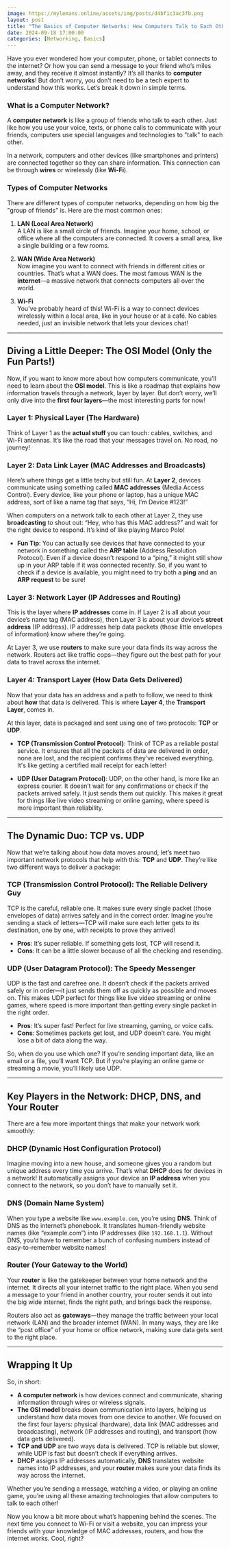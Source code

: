 ```yaml
---
image: https://mylemans.online/assets/img/posts/d4bf1c3ac3fb.png
layout: post
title: "The Basics of Computer Networks: How Computers Talk to Each Other"
date: 2024-09-18 17:00:00
categories: [Networking, Basics]
---
```


Have you ever wondered how your computer, phone, or tablet connects to the internet? Or how you can send a message to your friend who’s miles away, and they receive it almost instantly? It’s all thanks to **computer networks**! But don’t worry, you don’t need to be a tech expert to understand how this works. Let’s break it down in simple terms.

### What is a Computer Network?

A **computer network** is like a group of friends who talk to each other. Just like how you use your voice, texts, or phone calls to communicate with your friends, computers use special languages and technologies to "talk" to each other.

In a network, computers and other devices (like smartphones and printers) are connected together so they can share information. This connection can be through **wires** or wirelessly (like **Wi-Fi**).

### Types of Computer Networks

There are different types of computer networks, depending on how big the "group of friends" is. Here are the most common ones:

1. **LAN (Local Area Network)**  
   A LAN is like a small circle of friends. Imagine your home, school, or office where all the computers are connected. It covers a small area, like a single building or a few rooms.

2. **WAN (Wide Area Network)**  
   Now imagine you want to connect with friends in different cities or countries. That’s what a WAN does. The most famous WAN is the **internet**—a massive network that connects computers all over the world.

3. **Wi-Fi**  
   You've probably heard of this! Wi-Fi is a way to connect devices wirelessly within a local area, like in your house or at a café. No cables needed, just an invisible network that lets your devices chat!

---

## Diving a Little Deeper: The OSI Model (Only the Fun Parts!)

Now, if you want to know more about how computers communicate, you’ll need to learn about the **OSI model**. This is like a roadmap that explains how information travels through a network, layer by layer. But don’t worry, we’ll only dive into the **first four layers**—the most interesting parts for now!

### Layer 1: Physical Layer (The Hardware)

Think of Layer 1 as the **actual stuff** you can touch: cables, switches, and Wi-Fi antennas. It’s like the road that your messages travel on. No road, no journey!

### Layer 2: Data Link Layer (MAC Addresses and Broadcasts)

Here’s where things get a little techy but still fun. At **Layer 2**, devices communicate using something called **MAC addresses** (Media Access Control). Every device, like your phone or laptop, has a unique MAC address, sort of like a name tag that says, “Hi, I’m Device #123!”

When computers on a network talk to each other at Layer 2, they use **broadcasting** to shout out: “Hey, who has this MAC address?” and wait for the right device to respond. It’s kind of like playing Marco Polo!

- **Fun Tip**: You can actually see devices that have connected to your network in something called the **ARP table** (Address Resolution Protocol). Even if a device doesn’t respond to a “ping,” it might still show up in your ARP table if it was connected recently. So, if you want to check if a device is available, you might need to try both a **ping** and an **ARP request** to be sure!

### Layer 3: Network Layer (IP Addresses and Routing)

This is the layer where **IP addresses** come in. If Layer 2 is all about your device’s name tag (MAC address), then Layer 3 is about your device’s **street address** (IP address). IP addresses help data packets (those little envelopes of information) know where they’re going.

At Layer 3, we use **routers** to make sure your data finds its way across the network. Routers act like traffic cops—they figure out the best path for your data to travel across the internet.

### Layer 4: Transport Layer (How Data Gets Delivered)

Now that your data has an address and a path to follow, we need to think about **how** that data is delivered. This is where **Layer 4**, the **Transport Layer**, comes in. 

At this layer, data is packaged and sent using one of two protocols: **TCP** or **UDP**.

- **TCP (Transmission Control Protocol)**: Think of TCP as a reliable postal service. It ensures that all the packets of data are delivered in order, none are lost, and the recipient confirms they’ve received everything. It's like getting a certified mail receipt for each letter!

- **UDP (User Datagram Protocol)**: UDP, on the other hand, is more like an express courier. It doesn’t wait for any confirmations or check if the packets arrived safely. It just sends them out quickly. This makes it great for things like live video streaming or online gaming, where speed is more important than reliability.

---

## The Dynamic Duo: TCP vs. UDP

Now that we’re talking about how data moves around, let’s meet two important network protocols that help with this: **TCP** and **UDP**. They’re like two different ways to deliver a package:

### **TCP (Transmission Control Protocol): The Reliable Delivery Guy**

TCP is the careful, reliable one. It makes sure every single packet (those envelopes of data) arrives safely and in the correct order. Imagine you’re sending a stack of letters—TCP will make sure each letter gets to its destination, one by one, with receipts to prove they arrived!

- **Pros**: It’s super reliable. If something gets lost, TCP will resend it.
- **Cons**: It can be a little slower because of all the checking and resending.

### **UDP (User Datagram Protocol): The Speedy Messenger**

UDP is the fast and carefree one. It doesn’t check if the packets arrived safely or in order—it just sends them off as quickly as possible and moves on. This makes UDP perfect for things like live video streaming or online games, where speed is more important than getting every single packet in the right order.

- **Pros**: It’s super fast! Perfect for live streaming, gaming, or voice calls.
- **Cons**: Sometimes packets get lost, and UDP doesn’t care. You might lose a bit of data along the way.

So, when do you use which one? If you’re sending important data, like an email or a file, you’ll want TCP. But if you’re playing an online game or streaming a movie, you’ll likely use UDP.

---

## Key Players in the Network: DHCP, DNS, and Your Router

There are a few more important things that make your network work smoothly:

### **DHCP (Dynamic Host Configuration Protocol)**

Imagine moving into a new house, and someone gives you a random but unique address every time you arrive. That’s what **DHCP** does for devices in a network! It automatically assigns your device an **IP address** when you connect to the network, so you don’t have to manually set it.

### **DNS (Domain Name System)**

When you type a website like `www.example.com`, you’re using **DNS**. Think of DNS as the internet’s phonebook. It translates human-friendly website names (like “example.com”) into IP addresses (like `192.168.1.1`). Without DNS, you’d have to remember a bunch of confusing numbers instead of easy-to-remember website names!

### **Router (Your Gateway to the World)**

Your **router** is like the gatekeeper between your home network and the internet. It directs all your internet traffic to the right place. When you send a message to your friend in another country, your router sends it out into the big wide internet, finds the right path, and brings back the response.

Routers also act as **gateways**—they manage the traffic between your local network (LAN) and the broader internet (WAN). In many ways, they are like the “post office” of your home or office network, making sure data gets sent to the right place.

---

## Wrapping It Up

So, in short:

- **A computer network** is how devices connect and communicate, sharing information through wires or wireless signals.
- **The OSI model** breaks down communication into layers, helping us understand how data moves from one device to another. We focused on the first four layers: physical (hardware), data link (MAC addresses and broadcasting), network (IP addresses and routing), and transport (how data gets delivered).
- **TCP and UDP** are two ways data is delivered. TCP is reliable but slower, while UDP is fast but doesn’t check if everything arrives.
- **DHCP** assigns IP addresses automatically, **DNS** translates website names into IP addresses, and your **router** makes sure your data finds its way across the internet.

Whether you’re sending a message, watching a video, or playing an online game, you’re using all these amazing technologies that allow computers to talk to each other!

Now you know a bit more about what’s happening behind the scenes. The next time you connect to Wi-Fi or visit a website, you can impress your friends with your knowledge of MAC addresses, routers, and how the internet works. Cool, right?

